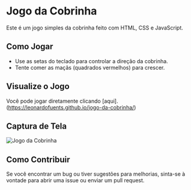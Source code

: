# Jogo da Cobrinha

Este é um jogo simples da cobrinha feito com HTML, CSS e JavaScript.

## Como Jogar

- Use as setas do teclado para controlar a direção da cobrinha.
- Tente comer as maçãs (quadrados vermelhos) para crescer.

## Visualize o Jogo

Você pode jogar diretamente clicando [aqui].(https://leonardofuents.github.io/jogo-da-cobrinha/)

## Captura de Tela

![Jogo da Cobrinha](captura-de-tela.png)

## Como Contribuir

Se você encontrar um bug ou tiver sugestões para melhorias, sinta-se à vontade para abrir uma issue ou enviar um pull request.
